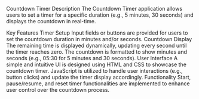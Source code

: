 Countdown Timer
Description
The Countdown Timer application allows users to set a timer for a specific duration (e.g., 5 minutes, 30 seconds) and displays the countdown in real-time.

Key Features
Timer Setup
Input fields or buttons are provided for users to set the countdown duration in minutes and/or seconds.
Countdown Display
The remaining time is displayed dynamically, updating every second until the timer reaches zero.
The countdown is formatted to show minutes and seconds (e.g., 05:30 for 5 minutes and 30 seconds).
User Interface
A simple and intuitive UI is designed using HTML and CSS to showcase the countdown timer.
JavaScript is utilized to handle user interactions (e.g., button clicks) and update the timer display accordingly.
Functionality
Start, pause/resume, and reset timer functionalities are implemented to enhance user control over the countdown process.

